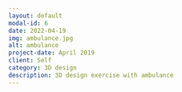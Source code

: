 ```yaml
---
layout: default
modal-id: 6
date: 2022-04-19
img: ambulance.jpg
alt: ambulance
project-date: April 2019
client: Self
category: 3D design
description: 3D design exercise with ambulance
---
```

